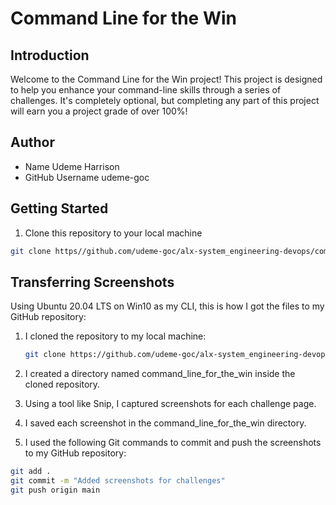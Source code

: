 # Command Line for the Win

## Introduction

Welcome to the Command Line for the Win project! This project is designed to help you enhance your command-line skills through a series of challenges. It's completely optional, but completing any part of this project will earn you a project grade of over 100%!

## Author

- Name Udeme Harrison
- GitHub Username udeme-goc

## Getting Started

1. Clone this repository to your local machine

```bash
git clone https//github.com/udeme-goc/alx-system_engineering-devops/command-line-for-the-win.git
```

## Transferring Screenshots

Using Ubuntu 20.04 LTS on Win10 as my CLI, this is how I got the files to my GitHub repository:

1. I cloned the repository to my local machine:

   ```bash
   git clone https://github.com/udeme-goc/alx-system_engineering-devops.git
   ```

2. I created a directory named command_line_for_the_win inside the cloned repository.

3. Using a tool like Snip, I captured screenshots for each challenge page.

4. I saved each screenshot in the command_line_for_the_win directory.

5. I used the following Git commands to commit and push the screenshots to my GitHub repository:

```bash
git add .
git commit -m "Added screenshots for challenges"
git push origin main
```
